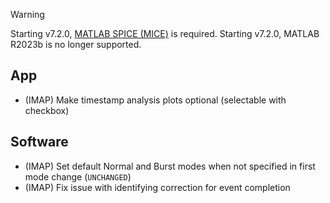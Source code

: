 > [!WARNING]  
> Starting v7.2.0, [MATLAB SPICE (MICE)](https://naif.jpl.nasa.gov/naif/toolkit_MATLAB.html) is required.
> Starting v7.2.0, MATLAB R2023b is no longer supported.

## App

- (IMAP) Make timestamp analysis plots optional (selectable with checkbox)

## Software

- (IMAP) Set default Normal and Burst modes when not specified in first mode change (`UNCHANGED`)
- (IMAP) Fix issue with identifying correction for event completion
